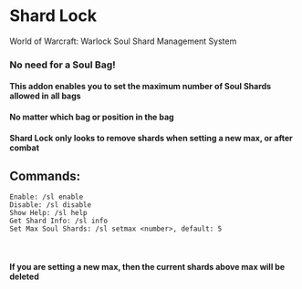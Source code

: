 # Shard Lock 
World of Warcraft: Warlock Soul Shard Management System

### No need for a Soul Bag!  
#### This addon enables you to set the maximum   number of Soul Shards allowed in all bags  
#### No matter which bag or position in the bag  
#### Shard Lock only looks to remove shards when   setting a new max, or after combat  

## Commands:
``` 
Enable: /sl enable
Disable: /sl disable
Show Help: /sl help
Get Shard Info: /sl info
Set Max Soul Shards: /sl setmax <number>, default: 5
```
 
#### If you are setting a new max, then the current shards above max will be deleted
 
